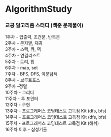 # AlgorithmStudy
### 교공 알고리즘 스터디 (백준 문제풀이)

1주차 - 입출력, 조건문, 반복문  
2주차 - 문자열, 재귀  
3주차 - 스택, 큐, 덱  
4주차 - 연결리스트  
5주차 - 트리, 힙  
6주차 - map, set  
7주차 - BFS, DFS, 이분탐색  
8주차 - 브루트포스  
9주차 -정렬  
10주차 - 그리디  
11주차 - 투 포인터  
12주차 - 구현  
13주차 - 프로그래머스 코딩테스트 고득점 Kit (dfs, bfs)  
14주차 - 프로그래머스 코딩테스트 고득점 Kit (dfs, bfs)  
15주차 - 프로그래머스 코딩테스트 고득점 Kit (해쉬)  
16주차 이후 - 삼성기출
